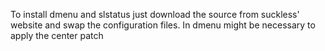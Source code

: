 To install dmenu and slstatus just download the source from suckless' website and swap the configuration files. In dmenu might be necessary to apply the center patch
